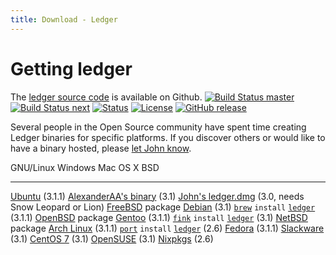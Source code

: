 ```yaml
---
title: Download - Ledger
---
```


# Getting ledger

The [ledger source code](http://git.ledger-cli.org/) is available on Github.
[![Build Status master](https://img.shields.io/travis/ledger/ledger/master.svg?label=master&style=flat)](https://travis-ci.org/ledger/ledger)
[![Build Status next](https://img.shields.io/travis/ledger/ledger/next.svg?label=next&style=flat)](https://travis-ci.org/ledger/ledger)
[![Status](https://img.shields.io/badge/status-active-brightgreen.svg?style=flat)](https://github.com/ledger/ledger/pulse/monthly)
[![License](https://img.shields.io/badge/license-BSD-blue.svg?style=flat)](http://opensource.org/licenses/BSD-3-Clause)
[![GitHub release](https://img.shields.io/github/release/ledger/ledger.svg?style=flat)](https://github.com/ledger/ledger/releases)

Several people in the Open Source community have spent time creating
Ledger binaries for specific platforms. If you discover others or would
like to have a binary hosted, please
[let John know](mailto:jwiegley@gmail.com).

  GNU/Linux                                                                                      Windows                                                                              Mac OS X                                                                                                                                              BSD
  ---------------------------------------------------------------------------------------------- ------------------------------------------------------------------------------------ ----------------------------------------------------------------------------------------------------------------------------------------------------- ---------------------------------------------------------------------------------------
  [Ubuntu](https://launchpad.net/~mbudde/+archive/ledger) (3.1.1)                                [AlexanderAA's binary](https://github.com/AlexanderAA/ledger_binaries_windows) (3.1)  [John's ledger.dmg](http://ftp.newartisans.com/pub/ledger/ledger-devel-3.0.0-20120510.dmg) (3.0, needs Snow Leopard or Lion)                         [FreeBSD](http://portsmon.freebsd.org/portoverview.py?category=finance&portname=ledger) package
  [Debian](https://tracker.debian.org/pkg/ledger) (3.1)                                                                                                                               [`brew`](http://brew.sh) `install` [`ledger`](http://braumeister.org/formula/ledger) (3.1.1)                                                          [OpenBSD](http://cvsweb.openbsd.org/cgi-bin/cvsweb/ports/productivity/ledger/) package
  [Gentoo](http://packages.gentoo.org/package/app-office/ledger) (3.1.1)                                                                                                                [`fink`](http://www.finkproject.org/) `install` [`ledger`](http://pdb.finkproject.org/pdb/package.php/ledger) (3.1)                                   [NetBSD](http://pkgsrc.se/wip/ledger) package
  [Arch Linux](https://aur.archlinux.org/packages/ledger/) (3.1.1)                                                                                                                      [`port`](https://www.macports.org/) `install` [`ledger`](https://trac.macports.org/browser/trunk/dports/finance/ledger/Portfile) (2.6)
  [Fedora](https://admin.fedoraproject.org/pkgdb/package/rpms/ledger/) (3.1.1)
  [Slackware](http://slackbuilds.org/repository/14.1/business/ledger/) (3.1)
  [CentOS 7](http://pkgs.org/centos-7/epel-testing-x86_64/ledger-3.1-2.el7.x86_64.rpm.html) (3.1)
  [OpenSUSE](http://software.opensuse.org/package/ledger?search_term=ledger) (3.1)
  [Nixpkgs](http://hydra.nixos.org/job/nixpkgs/trunk/ledger/) (2.6)

